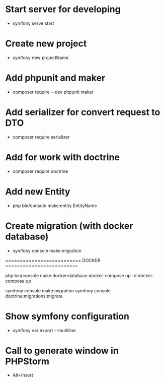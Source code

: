 # Start server for developing
- symfony serve:start

# Create new project
- symfony new projectName
# Add phpunit and maker
- composer require --dev phpunit maker
# Add serializer for convert request to DTO
- composer require serializer
# Add for work with doctrine
- composer require doctrine
# Add new Entity
- php bin/console make:entity EntityName
# Create migration (with docker database)
- symfony console make:migration

========================== DOCKER =========================

php bin/console make:docker:database
docker-compose up -d
docker-compose up

symfony console make:migration
symfony console doctrine:migrations:migrate


# Show symfony configuration
- symfony var:export --multiline
# Call to generate window in PHPStorm
- Alt+Insert